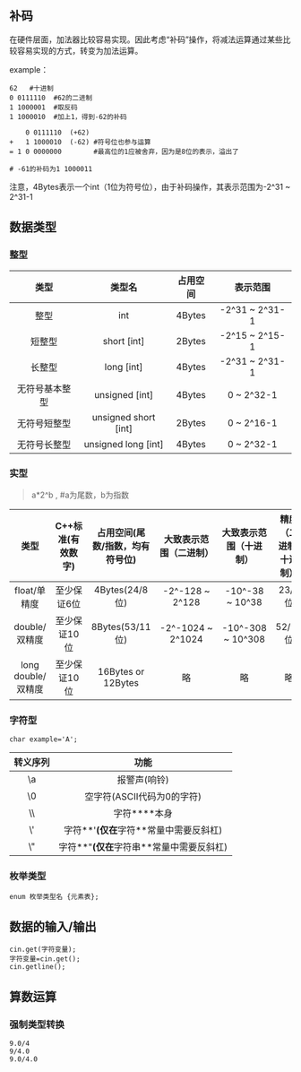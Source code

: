 
## 补码

在硬件层面，加法器比较容易实现。因此考虑“补码”操作，将减法运算通过某些比较容易实现的方式，转变为加法运算。

example：

```
62   #十进制
0 0111110  #62的二进制
1 1000001  #取反码
1 1000010  #加上1，得到-62的补码   
```

```
    0 0111110  (+62)
+   1 1000010  (-62) #符号位也参与运算
= 1 0 0000000        #最高位的1应被舍弃，因为是8位的表示，溢出了

# -61的补码为1 1000011
```

注意，4Bytes表示一个int（1位为符号位），由于补码操作，其表示范围为-2^31 ~ 2^31-1

## 数据类型

### 整型

|      类型      |        类型名        | 占用空间 |    表示范围    |
| :------------: | :------------------: | :------: | :------------: |
|      整型      |         int          |  4Bytes  | -2^31 ~ 2^31-1 |
|     短整型     |     short [int]      |  2Bytes  | -2^15 ~ 2^15-1 |
|     长整型     |      long [int]      |  4Bytes  | -2^31 ~ 2^31-1 |
| 无符号基本整型 |    unsigned [int]    |  4Bytes  |   0 ~ 2^32-1   |
|  无符号短整型  | unsigned short [int] |  2Bytes  |   0 ~ 2^16-1   |
|  无符号长整型  | unsigned long [int]  |  4Bytes  |   0 ~ 2^32-1   |

### 实型

> a*2^b , #a为尾数，b为指数

|        类型        | C++标准(有效数字) | 占用空间(尾数/指数，均有符号位) | 大致表示范围（二进制） | 大致表示范围（十进制） | 精度（二进制/十进制） |
| :----------------: | :---------------: | :-----------------------------: | :--------------------: | :--------------------: | :-------------------: |
|    float/单精度    |    至少保证6位    |         4Bytes(24/8位)          |    -2^-128 ~ 2^128     |    -10^-38 ~ 10^38     |        23/7位         |
|   double/双精度    |   至少保证10位    |         8Bytes(53/11位)         |   -2^-1024 ~ 2^1024    |   -10^-308 ~ 10^308    |        52/16位        |
| long double/双精度 |   至少保证10位    |       16Bytes or 12Bytes        |           略           |           略           |          略           |

### 字符型

```
char example='A';
```

| 转义序列 |                   功能                    |
| :------: | :---------------------------------------: |
|    \a    |               报警声(响铃)                |
|    \0    |        空字符(ASCII代码为0的字符)         |
|   \\\    |               字符**\**本身               |
|   \\'    |  字符**'**(仅在**字符**常量中需要反斜杠)  |
|   \\"    | 字符**"**(仅在**字符串**常量中需要反斜杠) |

### 枚举类型

```
enum 枚举类型名 {元素表};
```

## 数据的输入/输出

```
cin.get(字符变量);
字符变量=cin.get();
cin.getline();
```

## 算数运算

### 强制类型转换

```
9.0/4
9/4.0
9.0/4.0
```
